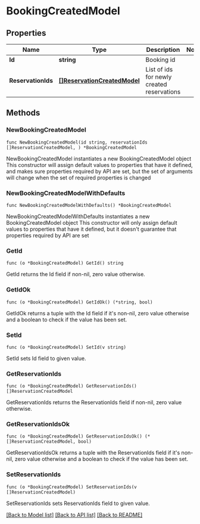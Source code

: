 # BookingCreatedModel

## Properties

Name | Type | Description | Notes
------------ | ------------- | ------------- | -------------
**Id** | **string** | Booking id | 
**ReservationIds** | [**[]ReservationCreatedModel**](ReservationCreatedModel.md) | List of ids for newly created reservations | 

## Methods

### NewBookingCreatedModel

`func NewBookingCreatedModel(id string, reservationIds []ReservationCreatedModel, ) *BookingCreatedModel`

NewBookingCreatedModel instantiates a new BookingCreatedModel object
This constructor will assign default values to properties that have it defined,
and makes sure properties required by API are set, but the set of arguments
will change when the set of required properties is changed

### NewBookingCreatedModelWithDefaults

`func NewBookingCreatedModelWithDefaults() *BookingCreatedModel`

NewBookingCreatedModelWithDefaults instantiates a new BookingCreatedModel object
This constructor will only assign default values to properties that have it defined,
but it doesn't guarantee that properties required by API are set

### GetId

`func (o *BookingCreatedModel) GetId() string`

GetId returns the Id field if non-nil, zero value otherwise.

### GetIdOk

`func (o *BookingCreatedModel) GetIdOk() (*string, bool)`

GetIdOk returns a tuple with the Id field if it's non-nil, zero value otherwise
and a boolean to check if the value has been set.

### SetId

`func (o *BookingCreatedModel) SetId(v string)`

SetId sets Id field to given value.


### GetReservationIds

`func (o *BookingCreatedModel) GetReservationIds() []ReservationCreatedModel`

GetReservationIds returns the ReservationIds field if non-nil, zero value otherwise.

### GetReservationIdsOk

`func (o *BookingCreatedModel) GetReservationIdsOk() (*[]ReservationCreatedModel, bool)`

GetReservationIdsOk returns a tuple with the ReservationIds field if it's non-nil, zero value otherwise
and a boolean to check if the value has been set.

### SetReservationIds

`func (o *BookingCreatedModel) SetReservationIds(v []ReservationCreatedModel)`

SetReservationIds sets ReservationIds field to given value.



[[Back to Model list]](../README.md#documentation-for-models) [[Back to API list]](../README.md#documentation-for-api-endpoints) [[Back to README]](../README.md)


